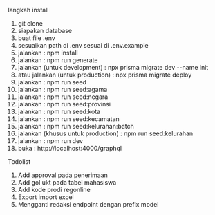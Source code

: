 langkah install

1. git clone
2. siapakan database
3. buat file .env
4. sesuaikan path di .env sesuai di .env.example
5. jalankan : npm install
6. jalankan : npm run generate
7. jalankan (untuk development) : npx prisma migrate dev --name init
8. atau jalankan (untuk production) : npx prisma migrate deploy
9. jalankan : npm run seed
10. jalankan : npm run seed:agama
11. jalankan : npm run seed:negara
12. jalankan : npm run seed:provinsi
13. jalankan : npm run seed:kota
14. jalankan : npm run seed:kecamatan
15. jalankan : npm run seed:kelurahan:batch
16. jalankan (khusus untuk production) : npm run seed:kelurahan
17. jalankan : npm run dev
18. buka : http://localhost:4000/graphql

Todolist

1. Add approval pada penerimaan
2. Add gol ukt pada tabel mahasiswa
3. Add kode prodi regonline
4. Export import excel
5. Mengganti redaksi endpoint dengan prefix model
